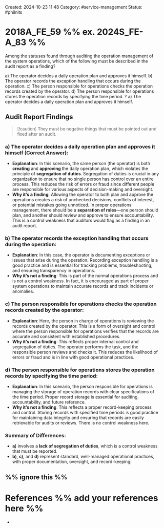 Created: 2024-10-23 11:48
Category: #service-management 
Status: #philnits



# 2018A_FE_59 %% ex. 2024S_FE-A_83 %%

Among the statuses found through auditing the operation management of the system operations, which of the following must be described in the audit report as a finding?

a) The operator decides a daily operation plan and approves it himself. 
b) The operator records the exception handling that occurs during the operation. 
c) The person responsible for operations checks the operation records created by the 
operator. 
d) The person responsible for operations stores the operation records by specifying the time 
period.
? 
a) The operator decides a daily operation plan and approves it himself. 

## Audit Report Findings 

> [!caution] They must be negative things that must be pointed out and fixed after an audit.

### **a) The operator decides a daily operation plan and approves it himself** (Correct Answer):

- **Explanation**: In this scenario, the same person (the operator) is both **creating** and **approving** the daily operation plan, which violates the principle of **segregation of duties**. Segregation of duties is crucial in any organization to ensure that no single person has control over an entire process. This reduces the risk of errors or fraud since different people are responsible for various aspects of decision-making and oversight.
- **Why it’s a finding**: Allowing the operator to both plan and approve the operations creates a risk of unchecked decisions, conflicts of interest, or potential mistakes going unnoticed. In proper operations management, there should be a **separation of roles**—one person should plan, and another should review and approve to ensure accountability. This is a control weakness that auditors would flag as a finding in an audit report.

### **b) The operator records the exception handling that occurs during the operation**:

- **Explanation**: In this case, the operator is documenting exceptions or issues that arise during the operation. Recording exception handling is a good practice and is essential for tracking problems, troubleshooting, and ensuring transparency in operations.
- **Why it’s not a finding**: This is part of the normal operations process and is not a control weakness. In fact, it is encouraged as part of proper system operations to maintain accurate records and track incidents or anomalies.

### **c) The person responsible for operations checks the operation records created by the operator**:

- **Explanation**: Here, the person in charge of operations is reviewing the records created by the operator. This is a form of oversight and control where the person responsible for operations verifies that the records are accurate and consistent with established procedures.
- **Why it’s not a finding**: This reflects proper internal control and segregation of duties. The operator performs the task, and the responsible person reviews and checks it. This reduces the likelihood of errors or fraud and is in line with good operational practices.

### **d) The person responsible for operations stores the operation records by specifying the time period**:

- **Explanation**: In this scenario, the person responsible for operations is managing the storage of operation records with clear specifications of the time period. Proper record storage is essential for auditing, accountability, and future reference.
- **Why it’s not a finding**: This reflects a proper record-keeping process and control. Storing records with specified time periods is good practice for maintaining data integrity and ensuring that records are easily retrievable for audits or reviews. There is no control weakness here.

### Summary of Differences:

- **a)** involves a **lack of segregation of duties**, which is a control weakness that must be reported.
- **b)**, **c)**, and **d)** represent standard, well-managed operational practices, with proper documentation, oversight, and record-keeping.



%% ignore this %%
---









# References %% add your references here %%
- 